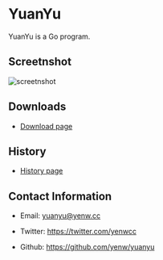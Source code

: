 YuanYu
=======

YuanYu is a Go program.

Screetnshot
-------

![screetnshot](../master/screenshot.png?raw=true)


Downloads
-------

* [Download page](https://github.com/yenw/yuanyu/download.md)

History
-------

* [History page](https://github.com/yenw/yuanyu/history.md)


Contact Information
-------

* Email: yuanyu@yenw.cc

* Twitter: https://twitter.com/yenwcc

* Github: https://github.com/yenw/yuanyu
